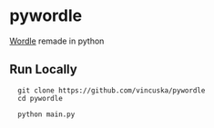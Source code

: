 # pywordle
[Wordle](https://www.nytimes.com/games/wordle/index.html) remade in python

## Run Locally

```batch
  git clone https://github.com/vincuska/pywordle
  cd pywordle
```

```batch
  python main.py
```
